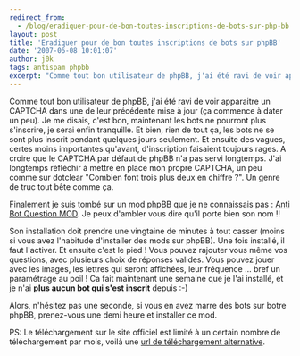```yaml
---
redirect_from:
  - /blog/eradiquer-pour-de-bon-toutes-inscriptions-de-bots-sur-php-bb
layout: post
title: 'Eradiquer pour de bon toutes inscriptions de bots sur phpBB'
date: '2007-06-08 10:01:07'
author: j0k
tags: antispam phpbb
excerpt: "Comme tout bon utilisateur de phpBB, j'ai été ravi de voir apparaitre un CAPTCHA dans une de leur précédente mise à jour (ça commence à dater un peu). Je me disais, c'est bon, maintenant les bots ne pourront plus s'inscrire, je serai enfin tranquille.     \nEt bien, rien de tout ça, les bots ne se sont plus inscrit pendant quelques jours seulement. Et ensuite des      …"
---
```


Comme tout bon utilisateur de phpBB, j'ai été ravi de voir apparaitre un CAPTCHA dans une de leur précédente mise à jour (ça commence à dater un peu). Je me disais, c'est bon, maintenant les bots ne pourront plus s'inscrire, je serai enfin tranquille.
Et bien, rien de tout ça, les bots ne se sont plus inscrit pendant quelques jours seulement. Et ensuite des vagues, certes moins importantes qu'avant, d'inscription faisaient toujours rages. A croire que le CAPTCHA par défaut de phpBB n'a pas servi longtemps.   J'ai longtemps réfléchir à mettre en place mon propre CAPTCHA, un peu comme sur dotclear "Combien font trois plus deux en chiffre ?". Un genre de truc tout bête comme ça.

Finalement je suis tombé sur un mod phpBB que je ne connaissais pas : [Anti Bot Question MOD](http://phpbb.mwegner.de/francaise/phpbb2/mods/anti-bot-question-mod/index.html). Je peux d'ambler vous dire qu'il porte bien son nom !!

Son installation doit prendre une vingtaine de minutes à tout casser (moins si vous avez l'habitude d'installer des mods sur phpBB). Une fois installé, il faut l'activer. Et ensuite c'est le pied ! Vous pouvez rajouter vous même vos questions, avec plusieurs choix de réponses valides. Vous pouvez jouer avec les images, les lettres qui seront affichées, leur fréquence ... bref un paramétrage au poil !   Ca fait maintenant une semaine que je l'ai installé, et je n'ai **plus aucun bot qui s'est inscrit** depuis :-)

Alors, n'hésitez pas une seconde, si vous en avez marre des bots sur botre phpBB, prenez-vous une demi heure et installer ce mod.

PS: Le téléchargement sur le site officiel est limité à un certain nombre de téléchargement par mois, voilà une [url de téléchargement alternative](http://www.j0k3r.net/dl/anti-bot-question-mod.zip).
